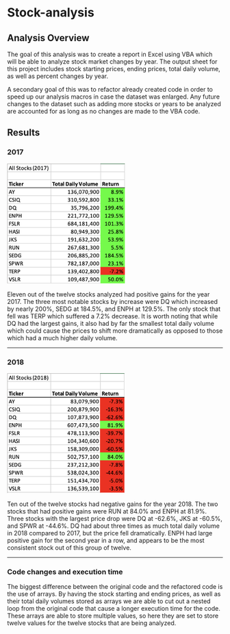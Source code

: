 # Stock-analysis

## Analysis Overview
The goal of this analysis was to create a report in Excel using VBA which will be able to analyze stock market changes by year. The output sheet for this project includes stock starting prices, ending prices, total daily volume, as well as percent changes by year. 

A secondary goal of this was to refactor already created code in order to speed up our analysis macros in case the dataset was enlarged. Any future changes to the dataset such as adding more stocks or years to be analyzed are accounted for as long as no changes are made to the VBA code. 

## Results

### 2017
<img src="https://github.com/sparrishmatt/stock-analysis/blob/main/Resources/2017%20Report.png" height="280">

Eleven out of the twelve stocks analyzed had positive gains for the year 2017. The three most notable stocks by increase were DQ which increased by nearly 200%, SEDG at 184.5%, and ENPH at 129.5%. The only stock that fell was TERP which suffered a 7.2% decrease. It is worth noting that while DQ had the largest gains, it also had by far the smallest total daily volume which could cause the prices to shift more dramatically as opposed to those which had a much higher daily volume. 

---
### 2018
<img src="https://github.com/sparrishmatt/stock-analysis/blob/main/Resources/2018%20Report.png" height="280">

Ten out of the twelve stocks had negative gains for the year 2018. The two stocks that had positive gains were RUN at 84.0% and ENPH at 81.9%. Three stocks with the largest price drop were DQ at -62.6%, JKS at -60.5%, and SPWR at -44.6%. DQ had about three times as much total daily volume in 2018 compared to 2017, but the price fell dramatically. ENPH had large positive gain for the second year in a row, and appears to be the most consistent stock out of this group of twelve. 

---
### Code changes and execution time

The biggest difference between the original code and the refactored code is the use of arrays. By having the stock starting and ending prices, as well as their total daily volumes stored as arrays we are able to cut out a nested loop from the original code that cause a longer execution time for the code. These arrays are able to store multiple values, so here they are set to store twelve values for the twelve stocks that are being analyzed. 


<img src="" height="280">
<img src="" height="280">
